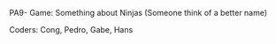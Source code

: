 PA9- Game: Something about Ninjas
(Someone think of a better name)

Coders: Cong, Pedro, Gabe, Hans
